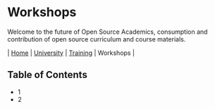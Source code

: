 # Workshops

Welcome to the future of Open Source Academics, consumption and contribution of open source curriculum and course materials.

| [Home](https://github.com/osacademics/home/) | [University](https://github.com/osacademics/home/) | [Training](https://github.com/osacademics/training/) | Workshops |

## Table of Contents

- 1
- 2
